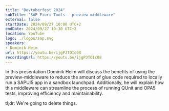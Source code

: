 ```yaml
---
title: "Devtoberfest 2024"
subTitle: "SAP Fiori Tools - preview-middleware"
external: false
startDate: 2024/09/27 10:00 UTC+2
endDate: 2024/09/27 10:30 UTC+2
location: YouTube
logo: ./logos/sap.svg
speakers:
- Dominik Heim
url: https://youtu.be/ijgPJTOIc08
recordingUrl: https://youtu.be/ijgPJTOIc08
---
```

In this presentation Dominik Heim will discuss the benefits of using the preview-middleware to reduce the amount of glue code required to locally run a SAPUI5 app in a 
sandbox launchpad. Additionally, he will explain how this middleware can streamline the process of running QUnit and OPA5 tests, improving efficiency and maintainability.

tl;dr: We're going to delete things.
